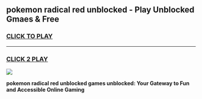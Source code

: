 
## pokemon radical red unblocked - Play Unblocked Gmaes & Free
<h3>
<a href="https://news.freeplayer.one?title=pokemon_radical_red_unblocked&ref=16F">CLICK TO PLAY</a></h3>
<hr>

<h3>
<a href="https://news.freeplayer.one?title=pokemon_radical_red_unblocked&ref=16F">CLICK 2 PLAY</a>
  
</h3>

<a href="https://news.freeplayer.one?title=pokemon_radical_red_unblocked&ref=16F/"><img src="https://clearcache.store/games.png"></a>


**pokemon radical red unblocked games unblocked: Your Gateway to Fun and Accessible Online Gaming**
